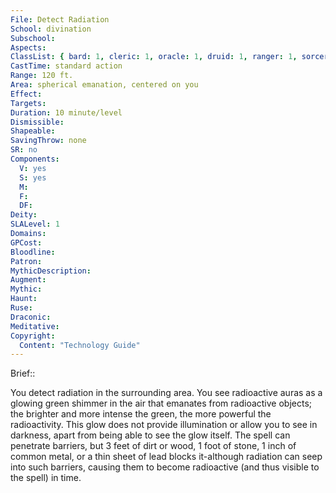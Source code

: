 ```yaml
---
File: Detect Radiation
School: divination
Subschool: 
Aspects: 
ClassList: { bard: 1, cleric: 1, oracle: 1, druid: 1, ranger: 1, sorcerer: 1, wizard: 1 }
CastTime: standard action
Range: 120 ft.
Area: spherical emanation, centered on you
Effect: 
Targets: 
Duration: 10 minute/level
Dismissible: 
Shapeable: 
SavingThrow: none
SR: no
Components:
  V: yes
  S: yes
  M: 
  F: 
  DF: 
Deity: 
SLALevel: 1
Domains: 
GPCost: 
Bloodline: 
Patron: 
MythicDescription: 
Augment: 
Mythic: 
Haunt: 
Ruse: 
Draconic: 
Meditative: 
Copyright:
  Content: "Technology Guide"
---
```

Brief:: 

You detect radiation in the surrounding area. You see radioactive auras as a glowing green shimmer in the air that emanates from radioactive objects; the brighter and more intense the green, the more powerful the radioactivity. This glow does not provide illumination or allow you to see in darkness, apart from being able to see the glow itself. The spell can penetrate barriers, but 3 feet of dirt or wood, 1 foot of stone, 1 inch of common metal, or a thin sheet of lead blocks it-although radiation can seep into such barriers, causing them to become radioactive (and thus visible to the spell) in time.
